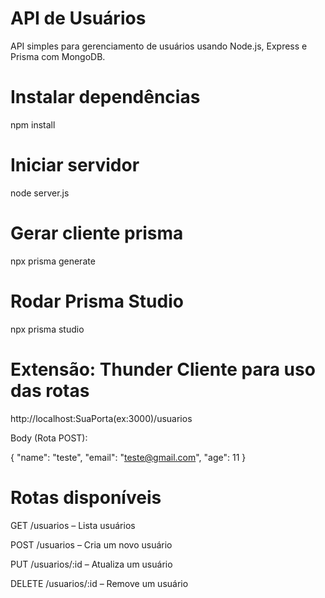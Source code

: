 # API de Usuários

API simples para gerenciamento de usuários usando Node.js, Express e Prisma com MongoDB.

# Instalar dependências
npm install

# Iniciar servidor
node server.js

# Gerar cliente prisma
npx prisma generate

# Rodar Prisma Studio 
npx prisma studio

# Extensão: Thunder Cliente para uso das rotas

http://localhost:SuaPorta(ex:3000)/usuarios

Body (Rota POST): 

{
  "name": "teste",
  "email": "teste@gmail.com",
  "age": 11
}

# Rotas disponíveis 
GET /usuarios – Lista usuários

POST /usuarios – Cria um novo usuário

PUT /usuarios/:id – Atualiza um usuário

DELETE /usuarios/:id – Remove um usuário

